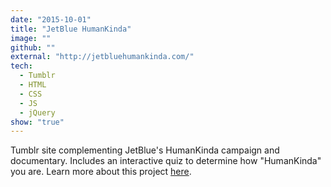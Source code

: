 ```yaml
---
date: "2015-10-01"
title: "JetBlue HumanKinda"
image: ""
github: ""
external: "http://jetbluehumankinda.com/"
tech:
  - Tumblr
  - HTML
  - CSS
  - JS
  - jQuery
show: "true"
---
```


Tumblr site complementing JetBlue's HumanKinda campaign and documentary. Includes an interactive quiz to determine how "HumanKinda" you are. Learn more about this project [here](https://us.mullenlowe.com/work/humankinda/).
